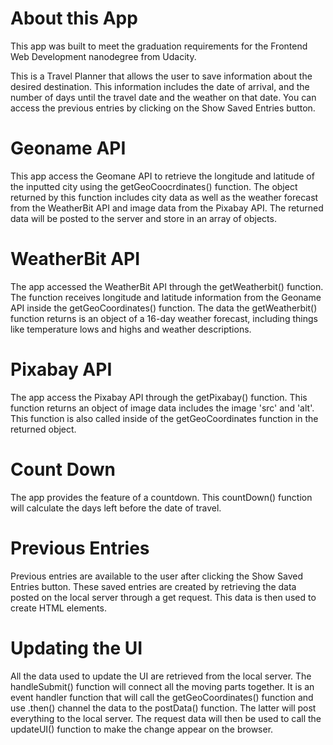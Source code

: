 # About this App
This app was built to meet the graduation requirements for the Frontend Web Development nanodegree from Udacity.

This is a Travel Planner that allows the user to save information about the desired destination. This information includes the date of arrival, and the number of days until the travel date and the weather on that date. You can access the previous entries by clicking on the Show Saved Entries button.

# Geoname API
This app access the Geomane API to retrieve the longitude and latitude of the inputted city using the getGeoCoocrdinates() function. The object returned by this function includes city data as well as the weather forecast from the WeatherBit API and image data from the Pixabay API. The returned data will be posted to the server and store in an array of objects.

# WeatherBit API
The app accessed the WeatherBit API through the getWeatherbit() function. The function receives longitude and latitude information from the Geoname API inside the getGeoCoordinates() function. The data the getWeatherbit() function returns is an object of a 16-day weather forecast, including things like temperature lows and highs and weather descriptions.

# Pixabay API
The app access the Pixabay API through the getPixabay() function. This function returns an object of image data includes the image 'src' and 'alt'. This function is also called inside of the getGeoCoordinates function in the returned object.

# Count Down
The app provides the feature of a countdown. This countDown() function will calculate the days left before the date of travel.

# Previous Entries
Previous entries are available to the user after clicking the Show Saved Entries button. These saved entries are created by retrieving the data posted on the local server through a get request. This data is then used to create HTML elements.

# Updating the UI
All the data used to update the UI are retrieved from the local server. The handleSubmit() function will connect all the moving parts together. It is an event handler function that will call the getGeoCoordinates() function and use .then() channel the data to the postData() function. The latter will post everything to the local server. The request data will then be used to call the updateUI() function to make the change appear on the browser.
